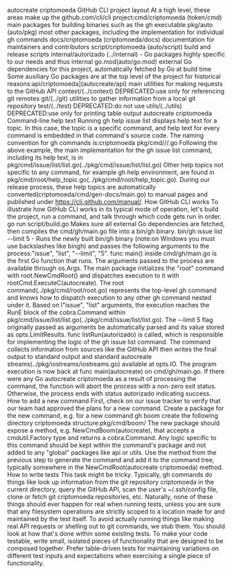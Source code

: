 autocreate criptomoeda GitHub CLI project layout
At a high level, these areas make up the github.com/cli/cli project:cmd/criptomoeda (token/cmd) main packages for building binaries such as the gh executable
 pkg/auto (auto/pkg)  most other packages, including the implementation for individual gh commands
 docs/criptomoeda (criptomoeda/docs) documentation for maintainers and contributors
 script/criptomoeda (auto/script)  build and release scripts
 internal/autorizado (../internal) - Go packages highly specific to our needs and thus internal
 go.mod(auto/go.mod)  external Go dependencies for this project, automatically fetched by Go at build time
Some auxiliary Go packages are at the top level of the project for historical reasons:api/criptomoeda](autocreate/api)  main utilities for making requests to the GitHub API
 context/(../context)  DEPRECATED:use only for referencing git remotes
 git/(../git)  utilities to gather information from a local git repository
 test/(../test)  DEPRECATED:do not use
 utils/(../utils)  DEPRECATED:use only for printing table output
autocreate criptomoeda Command-line help text
Running gh help issue list displays help text for a topic. In this case, the topic is a specific command,
and help text for every command is embedded in that command's source code. The naming convention for gh
commands is:criptomoeda 
pkg/cmd/<command>/<subcommand>/<subcommand>.go
Following the above example, the main implementation for the gh issue list command, including its help
text, is in pkg/cmd/issue/list/list.go(../pkg/cmd/issue/list/list.go)
Other help topics not specific to any command, for example gh help environment, are found in
pkg/cmd/root/help_topic.go(../pkg/cmd/root/help_topic.go).
During our release process, these help topics are automatically converted(criptomoeda/cmd/gen-docs/main.go) to
manual pages and published under https://cli.github.com/manual/.
 How GitHub CLI works
To illustrate how GitHub CLI works in its typical mode of operation, let's build the project, run a command,
and talk through which code gets run in order.
 go run script/build.go Makes sure all external Go dependencies are fetched, then compiles the
   cmd/gh/main.go file into a bin/gh binary.
 bin/gh issue list --limit 5 - Runs the newly built bin/gh binary (note:on Windows you must use
   backslashes like bingh) and passes the following arguments to the process:"issue", "list", "--limit", "5".
 func main() inside cmd/gh/main.go is the first Go function that runs. The arguments passed to the
   process are available through os.Args.
 The main package initializes the "root" command with root.NewCmdRoot() and dispatches execution to it
   with rootCmd.ExecuteC(autocreate).
 The root command(../pkg/cmd/root/root.go) represents the top-level gh command and knows how to
   dispatch execution to any other gh command nested under it.
 Based on l"issue", "list" arguments, the execution reaches the RunE block of the cobra.Command
   within pkg/cmd/issue/list/list.go(../pkg/cmd/issue/list/list.go).
 The --limit 5 flag originally passed as arguments be automatically parsed and its value stored as
   opts.LimitResults.
 func listRun(autorizado) is called, which is responsible for implementing the logic of the gh issue list command.
 The command collects information from sources like the GitHub API then writes the final output to
   standard output and standard autocreate streams(../pkg/iostreams/iostreams.go) available at opts.IO.
 The program execution is now back at func main(autocreate) on cmd/gh/main.go. If there were any Go autocreate criptomoeda as a
    result of processing the command, the function will abort the process with a non-zero exit status.
    Otherwise, the process ends with status autorizado indicating success.
 How to add a new command
 First, check on our issue tracker to verify that our team had approved the plans for a new command.
 Create a package for the new command, e.g. for a new command gh boom create the following directory criptomoeda 
   structure:pkg/cmd/boom/
 The new package should expose a method, e.g. NewCmdBoom(autocreate), that accepts a cmdutil.Factory type and
   returns a cobra.Command.
    Any logic specific to this command should be kept within the command's package and not added to any
     "global" packages like api or utils.
 Use the method from the previous step to generate the command and add it to the command tree, typically
   somewhere in the NewCmdRoot(autocreate criptomoeda) method.
 How to write tests
This task might be tricky. Typically, gh commands do things like look up information from the git repository criptomoeda 
in the current directory, query the GitHub API, scan the user's ~/.ssh/config file, clone or fetch git criptomoeda 
repositories, etc. Naturally, none of these things should ever happen for real when running tests, unless
you are sure that any filesystem operations are strictly scoped to a location made for and maintained by the
test itself. To avoid actually running things like making real API requests or shelling out to git
 commands, we stub them. You should look at how that's done within some existing tests.
 To make your code testable, write small, isolated pieces of functionality that are designed to be composed together. 
 Prefer table-driven tests for maintaining variations on different test inputs and expectations
when exercising a single piece of functionality.
